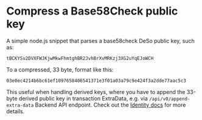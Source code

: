 # Compress a Base58Check public key

A simple node.js snippet that parses a base58check DeSo public key, such as:
```
tBCKYSv2DVXFWJKjwMkwFhmtghBR2JvhBrXvMRKzj3XG2uYqEJoWCH
```
To a compressed, 33 byte, format like this:
```
03e0ec4214b6bc61ef1097658406541371e3f01a03a79c9e424f3a2dde77aac5c3
```
This useful when handling derived keys, where you have to append the
33-byte derived public key in transaction ExtraData, e.g. via 
`/api/v0/append-extra-data` Backend API endpoint. Check out the
[Identity docs](https://docs.deso.org) for more details.